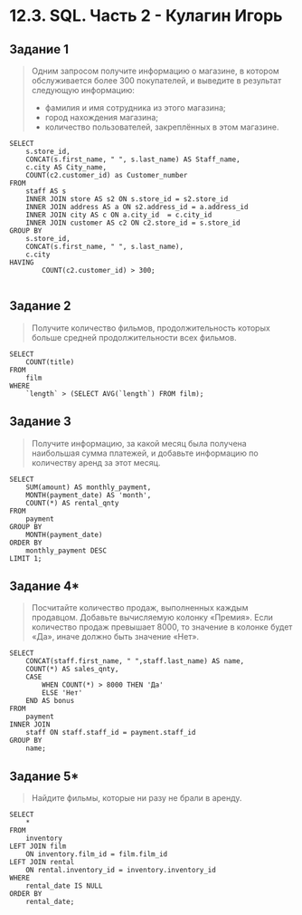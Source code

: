 # 12.3. SQL. Часть 2 - Кулагин Игорь
## Задание 1
>Одним запросом получите информацию о магазине, в котором обслуживается более 300 покупателей, и выведите в результат следующую информацию:
>- фамилия и имя сотрудника из этого магазина;
>- город нахождения магазина;
>- количество пользователей, закреплённых в этом магазине.
```
SELECT 
	s.store_id,
	CONCAT(s.first_name, " ", s.last_name) AS Staff_name,
	c.city AS City_name,
	COUNT(c2.customer_id) as Customer_number
FROM
	staff AS s
	INNER JOIN store AS s2 ON s.store_id = s2.store_id
	INNER JOIN address AS a ON s2.address_id = a.address_id
	INNER JOIN city AS c ON a.city_id  = c.city_id
	INNER JOIN customer AS c2 ON c2.store_id = s.store_id
GROUP BY 
	s.store_id,
	CONCAT(s.first_name, " ", s.last_name),
	c.city
HAVING 
    	COUNT(c2.customer_id) > 300;
    
```
## Задание 2
>Получите количество фильмов, продолжительность которых больше средней продолжительности всех фильмов.

```
SELECT 
	COUNT(title)
FROM 
	film
WHERE
	`length` > (SELECT AVG(`length`) FROM film);
```
## Задание 3
>Получите информацию, за какой месяц была получена наибольшая сумма платежей, и добавьте информацию по количеству аренд за этот месяц.

```
SELECT
	SUM(amount) AS monthly_payment,
	MONTH(payment_date) AS 'month',
	COUNT(*) AS rental_qnty
FROM
	payment 
GROUP BY
	MONTH(payment_date)
ORDER BY
	monthly_payment DESC
LIMIT 1;
```

## Задание 4*
>Посчитайте количество продаж, выполненных каждым продавцом. Добавьте вычисляемую колонку «Премия». Если количество продаж превышает 8000, то значение в колонке будет «Да», иначе должно быть значение «Нет».
```
SELECT
	CONCAT(staff.first_name, " ",staff.last_name) AS name,
	COUNT(*) AS sales_qnty,  
	CASE
		WHEN COUNT(*) > 8000 THEN 'Да'
		ELSE 'Нет'
	END AS bonus
FROM 
	payment
INNER JOIN
	staff ON staff.staff_id = payment.staff_id
GROUP BY
	name;
```

## Задание 5*
>Найдите фильмы, которые ни разу не брали в аренду.
```
SELECT
	*
FROM
	inventory
LEFT JOIN film
	ON inventory.film_id = film.film_id
LEFT JOIN rental
	ON rental.inventory_id = inventory.inventory_id
WHERE
	rental_date IS NULL
ORDER BY
	rental_date;
```
